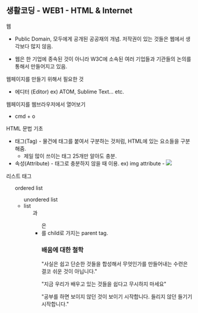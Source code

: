 ## 생활코딩 - WEB1 - HTML & Internet

웹 

- Public Domain, 모두에게 공개된 공공재의 개념. 저작권이 있는 것들은 웹에서 생각보다 많지 않음.

- 웹은 한 기업에 종속된 것이 아니라 W3C에 소속된 여러 기업들과 기관들의 논의를 통해서 만들어지고 있음. 

  

웹페이지를 만들기 위해서 필요한 것

- 에디터 (Editor) ex) ATOM, Sublime Text... etc.

  

웹페이지를 웹브라우저에서 열어보기

- cmd + o



HTML 문법 기초

* 태그(Tag) - 물건에 태그를 붙여서 구분하는 것처럼, HTML에 있는 요소들을 구분해줌. 
  * 제일 많이 쓰이는 태그 25개만 알아도 충분.
* 속성(Attribute) - 태그로 충분하지 않을 때 이용. ex) img attribute - <img src = "path">



리스트 태그

<ol> ordered list

<ul> unordered list

<li> list

<ol>과 <ul>은 <li>를 child로 가지는 parent tag.



### 배움에 대한 철학

"사실은 쉽고 단순한 것들을 합성해서 무엇인가를 만들어내는 수련은 결코 쉬운 것이 아닙니다."

"지금 우리가 배우고 있는 것들을 쉽다고 무시하지 마세요"

"공부를 하면 보이지 않던 것이 보이기 시작합니다. 들리지 않던 들기기 시작합니다."